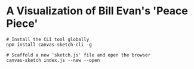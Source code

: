 # A Visualization of Bill Evan's 'Peace Piece'

```
# Install the CLI tool globally
npm install canvas-sketch-cli -g

# Scaffold a new 'sketch.js' file and open the browser
canvas-sketch index.js --new --open
```

